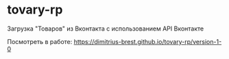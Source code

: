 # tovary-rp
Загрузка "Товаров" из Вконтакта с использованием API Вконтакте

Посмотреть в работе: https://dimitrius-brest.github.io/tovary-rp/version-1-0

